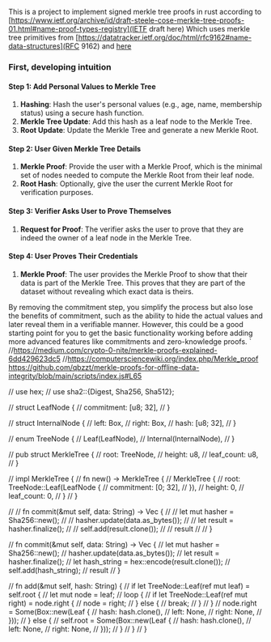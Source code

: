 This is a project to implement signed merkle tree proofs in rust according to [https://www.ietf.org/archive/id/draft-steele-cose-merkle-tree-proofs-01.html#name-proof-types-registry](IETF draft here)
Which uses merkle tree primitives from [https://datatracker.ietf.org/doc/html/rfc9162#name-data-structures](RFC 9162) and [here](https://github.com/transmute-industries/rfc9162/)

### First, developing intuition

#### Step 1: Add Personal Values to Merkle Tree

1. **Hashing**: Hash the user's personal values (e.g., age, name, membership status) using a secure hash function.
2. **Merkle Tree Update**: Add this hash as a leaf node to the Merkle Tree.
3. **Root Update**: Update the Merkle Tree and generate a new Merkle Root.

#### Step 2: User Given Merkle Tree Details

1. **Merkle Proof**: Provide the user with a Merkle Proof, which is the minimal set of nodes needed to compute the Merkle Root from their leaf node.
2. **Root Hash**: Optionally, give the user the current Merkle Root for verification purposes.

#### Step 3: Verifier Asks User to Prove Themselves

1. **Request for Proof**: The verifier asks the user to prove that they are indeed the owner of a leaf node in the Merkle Tree.

#### Step 4: User Proves Their Credentials

1. **Merkle Proof**: The user provides the Merkle Proof to show that their data is part of the Merkle Tree. This proves that they are part of the dataset without revealing which exact data is theirs.

By removing the commitment step, you simplify the process but also lose the benefits of commitment, such as the ability to hide the actual values and later reveal them in a verifiable manner. However, this could be a good starting point for you to get the basic functionality working before adding more advanced features like commitments and zero-knowledge proofs.
`
//https://medium.com/crypto-0-nite/merkle-proofs-explained-6dd429623dc5
//https://computersciencewiki.org/index.php/Merkle_proof
https://github.com/qbzzt/merkle-proofs-for-offline-data-integrity/blob/main/scripts/index.js#L65

// use hex;
// use sha2::{Digest, Sha256, Sha512};

// struct LeafNode {
// commitment: [u8; 32],
// }

// struct InternalNode {
// left: Box<TreeNode>,
// right: Box<TreeNode>,
// hash: [u8; 32],
// }

// enum TreeNode {
// Leaf(LeafNode),
// Internal(InternalNode),
// }

// pub struct MerkleTree {
// root: TreeNode,
// height: u8,
// leaf_count: u8,
// }

// impl MerkleTree {
// fn new() -> MerkleTree {
// MerkleTree {
// root: TreeNode::Leaf(LeafNode {
// commitment: [0; 32],
// }),
// height: 0,
// leaf_count: 0,
// }
// }

// // fn commit(&mut self, data: String) -> Vec<u8> {
// // let mut hasher = Sha256::new();
// // hasher.update(data.as_bytes());
// // let result = hasher.finalize();
// // self.add(result.clone());
// // result
// // }

// fn commit(&mut self, data: String) -> Vec<u8> {
// let mut hasher = Sha256::new();
// hasher.update(data.as_bytes());
// let result = hasher.finalize();
// let hash_string = hex::encode(result.clone());
// self.add(hash_string);
// result
// }

// fn add(&mut self, hash: String) {
// if let TreeNode::Leaf(ref mut leaf) = self.root {
// let mut node = leaf;
// loop {
// if let TreeNode::Leaf(ref mut right) = node.right {
// node = right;
// } else {
// break;
// }
// }
// node.right = Some(Box::new(Leaf {
// hash: hash.clone(),
// left: None,
// right: None,
// }));
// } else {
// self.root = Some(Box::new(Leaf {
// hash: hash.clone(),
// left: None,
// right: None,
// }));
// }
// }
// }

